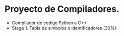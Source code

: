# Proyecto de Compiladores.
- Compilador de codigo Python a C++
- Stage 1. Tabla de simbolos o identificadores (30%)
